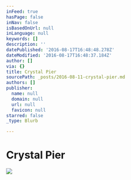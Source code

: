 ```yaml
---
inFeed: true
hasPage: false
inNav: false
isBasedOnUrl: null
inLanguage: null
keywords: []
description: ''
datePublished: '2016-08-17T16:48:48.278Z'
dateModified: '2016-08-17T16:48:37.184Z'
author: []
via: {}
title: Crystal Pier
sourcePath: _posts/2016-08-11-crystal-pier.md
authors: []
publisher:
  name: null
  domain: null
  url: null
  favicon: null
starred: false
_type: Blurb

---
```

# Crystal Pier
![](https://the-grid-user-content.s3-us-west-2.amazonaws.com/64c2fc22-7645-4601-a33d-230a297372b1.jpg)